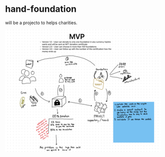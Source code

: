 # hand-foundation
will be a projecto to helps charities.

![](https://github.com/andresvanegas19/hand-foundation/blob/main/Image.jpg)
